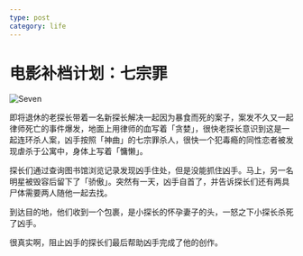 ```yaml
---
type: post
category: life
---
```

# 电影补档计划：七宗罪

![Seven](https://img3.doubanio.com/view/photo/l/public/p457631605.webp)

即将退休的老探长带着一名新探长解决一起因为暴食而死的案子，案发不久又一起律师死亡的事件爆发，地面上用律师的血写着「贪婪」，很快老探长意识到这是一起连环杀人案，凶手按照「神曲」的七宗罪杀人，很快一个犯毒瘾的同性恋者被发现虐杀于公寓中，身体上写着「慵懒」。

探长们通过查询图书馆浏览记录发现凶手住处，但是没能抓住凶手。马上，另一名明星被毁容后留下了「骄傲」。突然有一天，凶手自首了，并告诉探长们还有两具尸体需要两人随他一起去找。

到达目的地，他们收到一个包裹，是小探长的怀孕妻子的头，一怒之下小探长杀死了凶手。

很真实啊，阻止凶手的探长们最后帮助凶手完成了他的创作。